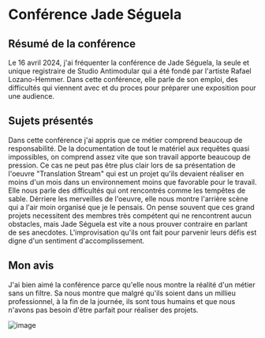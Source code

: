 # Conférence Jade Séguela

## Résumé de la conférence
Le 16 avril 2024, j'ai fréquenter la conférence de Jade Séguela, la seule et unique registraire de Studio Antimodular qui a été fondé par l'artiste Rafael Lozano-Hemmer. Dans cette conférence, elle parle de son emploi, des difficultés qui viennent avec et du proces pour préparer une exposition pour une audience. 

## Sujets présentés
Dans cette conférence j'ai appris que ce métier comprend beaucoup de responsabilité. De la documentation de tout le matériel aux requêtes quasi impossibles, on comprend assez vite que son travail apporte beaucoup de pression. Ce cas ne peut pas être plus clair lors de sa présentation de l'oeuvre "Translation Stream" qui est un projet qu'ils devaient réaliser en moins d'un mois dans un environnement moins que favorable pour le travail. Elle nous parle des difficultés qui ont rencontrés comme les tempêtes de sable.
Dérriere les merveilles de l'oeuvre, elle nous montre l'arrière scène qui a l'air moin organisé que je le pensais. On pense souvent que ces grand projets necessitent des membres très compétent qui ne rencontrent aucun obstacles, mais Jade Séguela est vite a nous prouver contraire en parlant de ses anecdotes.
L'improvisation qu'ils ont fait pour parvenir leurs défis est digne d'un sentiment d'accomplissement. 

## Mon avis
J'ai bien aimé la conférence parce qu'elle nous montre la réalité d'un métier sans un filtre. Sa nous montre que malgré qu'ils soient dans un millieu professionnel, à la fin de la journée, ils sont tous humains et que nous n'avons pas besoin d'être parfait pour réaliser des projets. 

![image](media/translation_stream.jpg)
